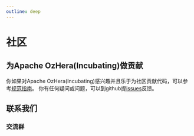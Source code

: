```yaml
---
outline: deep
---
```


<script setup>
import { ref } from 'vue'
import ContactList from '@theme/components/ContactList.vue'

const contacts = ref([{
//   title: '微信群',
//   imgSrc: '/images/contact/wetcha-qun.png'
// }, {
  title: '微信公众号',
  imgSrc: '/images/contact/gzh.bmp'
}])
</script>

# 社区

## 为Apache OzHera(Incubating)做贡献

你如果对Apache OzHera(Incubating)感兴趣并且乐于为社区贡献代码，可以参考[规范指南](/zh/about/spec-guide)。 你有任何疑问或问题，可以到github提[issues](https://github.com/apache/ozhera/issues/new)反馈。

## 联系我们

### 交流群

<ContactList :list="contacts" />
